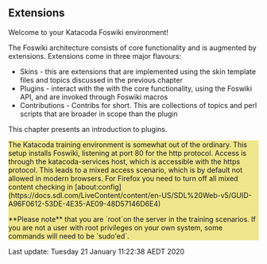 ## Extensions

Welcome to your Katacoda Foswiki environment!

The Foswiki architecture consists of core functionality and is augmented by extensions. Extensions come in three major flavours:
*   Skins - this are extensions that are implemented using the skin template files and topics discussed in the previous chapter
*   Plugins - interact with the with the core functionality, using the Foswiki API, and are invoked through Foswiki macros
*   Contributions - Contribs for short. This are collections of topics and perl scripts that are broader in scope than the plugin

This chapter presents an introduction to plugins.

<div style="background-color: khaki" >
The Katacoda training environment is somewhat out of the ordinary. This setup installs Foswiki, listening at port 80 for the http protocol.
Access is through the katacoda-services host, which is accessible with the https protocol.
This leads to a mixed access scenario, which is by default not allowed in modern browsers.
For Firefox  you need to turn off all mixed content checking in
[about:config](https://docs.sdl.com/LiveContent/content/en-US/SDL%20Web-v5/GUID-A96F0612-53DE-4E35-AE09-48D57146D6E4)
<p />
**Please note** that you are `root`on the server in the training scenarios.
If you are not a user with root privileges on your own system, some commands will need to be `sudo'ed`.
</div>































































Last update: Tuesday 21 January  11:22:38 AEDT 2020
